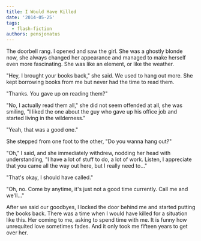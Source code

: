 ```yaml
---
title: I Would Have Killed
date: '2014-05-25'
tags:
  - flash-fiction
authors: pensjonatus
---
```


The doorbell rang. I opened and saw the girl. She was a ghostly blonde now, she
always changed her appearance and managed to make herself even more fascinating.
She was like an element, or like the weather.

<!-- truncate -->

"Hey, I brought your books back," she said. We used to hang out more. She kept
borrowing books from me but never had the time to read them.

"Thanks. You gave up on reading them?"

"No, I actually read them all," she did not seem offended at all, she was
smiling, "I liked the one about the guy who gave up his office job and started
living in the wilderness."

"Yeah, that was a good one."

She stepped from one foot to the other, "Do you wanna hang out?"

"Oh," I said, and she immediately withdrew, nodding her head with understanding,
"I have a lot of stuff to do, a lot of work. Listen, I appreciate that you came
all the way out here, but I really need to..."

"That's okay, I should have called."

"Oh, no. Come by anytime, it's just not a good time currently. Call me and
we'll..."

After we said our goodbyes, I locked the door behind me and started putting the
books back. There was a time when I would have killed for a situation like this.
Her coming to me, asking to spend time with me. It is funny how unrequited love
sometimes fades. And it only took me fifteen years to get over her.
